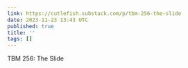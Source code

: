 ```yaml
---
link: https://cutlefish.substack.com/p/tbm-256-the-slide
date: 2023-11-23 13:43 UTC
published: true
title: ''
tags: []
---
```


TBM 256: The Slide
